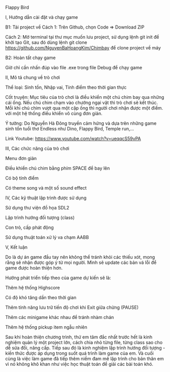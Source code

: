 Flappy Bird

I, Hướng dẫn cài đặt và chạy game

B1: Tải project về
Cách 1: Trên Github, chọn Code => Download ZIP

Cách 2: Mở terminal tại thư mục muốn lưu project, sử dụng lệnh git init để khởi tạo Git, sau đó dùng lệnh git clone https://github.com/NguyenBaHoangKim/Chimbay để clone project về máy

B2: Hoàn tất chạy game

Giờ chỉ cần nhấn đúp vào file .exe trong file Debug để chạy game

II, Mô tả chung về trò chơi

Thể loại: Sinh tồn, Nhập vai, Tính điểm theo thời gian thực

Cốt truyện: Mục tiêu của trò chơi là điều khiển một chú chim bay qua những cái ống. Nếu chú chim chạm vào chướng ngại vật thì trò chơi sẽ kết thúc. Mỗi khi chú chim vượt qua một cặp ống thì người chơi nhận được một điểm. với một hệ thống điều khiển vô cùng đơn giản.

Ý tưởng: Do Nguyễn Hà Đông truyền cảm hứng và dựa trên những game sinh tồn tuổi thơ Endless như Dino, Flappy Bird, Temple run,...

Link Youtube: https://www.youtube.com/watch?v=ueqqcS59vPA

III, Các chức năng của trò chơi

Menu đơn giản

Điều khiển chú chim bằng phím SPACE để bay lên

Có bộ tính điểm

Có theme song và một số sound effect

IV, Các kỹ thuật lập trình được sử dụng

Sử dụng thư viện đồ họa SDL2

Lập trình hướng đối tượng (class)

Con trỏ, cấp phát động

Sử dụng thuật toán xử lý va chạm AABB 

V, Kết luận

Do là dự án game đầu tay nên không thể tránh khỏi các thiếu xót, mong rằng sẽ nhận được góp ý từ mọi người. Mình sẽ update các bản vá lỗi để game được hoàn thiện hơn.

Hướng phát triển tiếp theo của game dự kiến sẽ là:

Thêm hệ thống Highscore

Có độ khó tăng dần theo thời gian

Thêm tính năng lưu trữ tiến độ chơi khi Exit giữa chừng (PAUSE)

Thêm các minigame khác nhau để tránh nhàm chán

Thêm hệ thống pickup item ngẫu nhiên 

Sau khi hoàn thiện chương trình, thứ em tâm đắc nhất trước hết là kinh nghiệm quản lý một project lớn, cách chia nhỏ từng file, từng class sao cho dễ sửa đổi, nâng cấp. Tiếp sau đó là kinh nghiệm lập trình hướng đối tượng - kiến thức được áp dụng trong suốt quá trình làm game của em. Và cuối cùng là việc làm game đã tiếp thêm niềm đam mê lập trình cho bản thân em vì nó không khô khan như việc học thuật toán để giải các bài toán khó.
